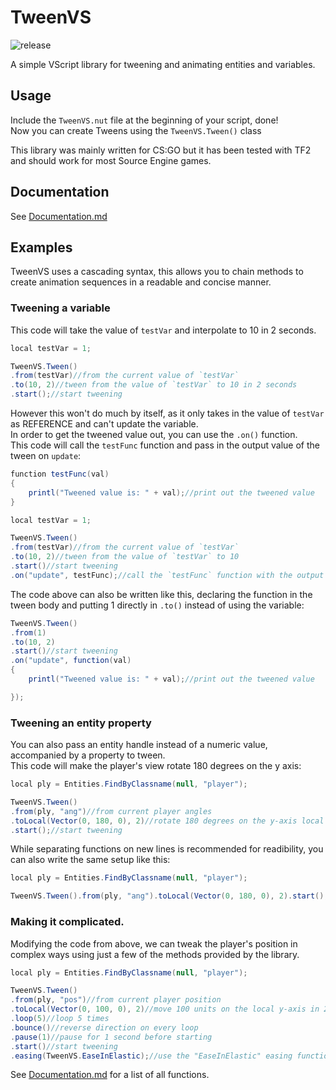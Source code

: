 # TweenVS
![release](https://img.shields.io/github/v/release/Angel-foxxo/TweenVS?style=flat-square)  

A simple VScript library for tweening and animating entities and variables.

## Usage
Include the `TweenVS.nut` file at the beginning of your script, done!  
Now you can create Tweens using the `TweenVS.Tween()` class

This library was mainly written for CS:GO but it has been tested with TF2 and should work for most Source Engine games.

## Documentation
See [Documentation.md](Documentation.md)

## Examples
TweenVS uses a cascading syntax, this allows you to chain methods to create animation sequences in a readable and concise manner.
### Tweening a variable
This code will take the value of `testVar` and interpolate to 10 in 2 seconds.
```cs
local testVar = 1;

TweenVS.Tween()
.from(testVar)//from the current value of `testVar`
.to(10, 2)//tween from the value of `testVar` to 10 in 2 seconds
.start();//start tweening
```
However this won't do much by itself, as it only takes in the value of `testVar` as REFERENCE and can't update the variable.  
In order to get the tweened value out, you can use the ``.on()`` function.  
This code will call the `testFunc` function and pass in the output value of the tween on `update`:
```cs
function testFunc(val)
{
    printl("Tweened value is: " + val);//print out the tweened value
}

local testVar = 1;

TweenVS.Tween()
.from(testVar)//from the current value of `testVar`
.to(10, 2)//tween from the value of `testVar` to 10
.start()//start tweening
.on("update", testFunc);//call the `testFunc` function with the output value
```
The code above can also be written like this, declaring the function in the tween body and putting 1 directly in `.to()` instead of using the variable:
```cs
TweenVS.Tween()
.from(1)
.to(10, 2)
.start()//start tweening
.on("update", function(val)
{
    printl("Tweened value is: " + val);//print out the tweened value

});
```
### Tweening an entity property
You can also pass an entity handle instead of a numeric value, accompanied by a property to tween.  
This code will make the player's view rotate 180 degrees on the y axis:  
```cs
local ply = Entities.FindByClassname(null, "player");

TweenVS.Tween()
.from(ply, "ang")//from current player angles
.toLocal(Vector(0, 180, 0), 2)//rotate 180 degrees on the y-axis local to the entity for 2 seconds
.start();//start tweening
```
While separating functions on new lines is recommended for readibility, you can also write the same setup like this:
```cs
local ply = Entities.FindByClassname(null, "player");

TweenVS.Tween().from(ply, "ang").toLocal(Vector(0, 180, 0), 2).start();
```
### Making it complicated.
Modifying the code from above, we can tweak the player's position in complex ways using just a few of the methods provided by the library.
```cs
local ply = Entities.FindByClassname(null, "player");

TweenVS.Tween()
.from(ply, "pos")//from current player position
.toLocal(Vector(0, 100, 0), 2)//move 100 units on the local y-axis in 2 seconds
.loop(5)//loop 5 times
.bounce()//reverse direction on every loop
.pause(1)//pause for 1 second before starting
.start()//start tweening
.easing(TweenVS.EaseInElastic);//use the "EaseInElastic" easing function
```
See [Documentation.md](Documentation.md) for a list of all functions.